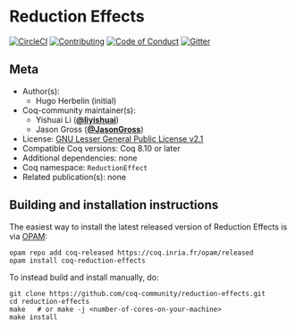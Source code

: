 # Reduction Effects

[![CircleCI][circleci-shield]][circleci-link]
[![Contributing][contributing-shield]][contributing-link]
[![Code of Conduct][conduct-shield]][conduct-link]
[![Gitter][gitter-shield]][gitter-link]

[circleci-shield]: https://circleci.com/gh/coq-community/reduction-effects.svg?style=svg
[circleci-link]:   https://circleci.com/gh/coq-community/reduction-effects

[contributing-shield]: https://img.shields.io/badge/contributions-welcome-%23f7931e.svg
[contributing-link]: https://github.com/coq-community/manifesto/blob/master/CONTRIBUTING.md

[conduct-shield]: https://img.shields.io/badge/%E2%9D%A4-code%20of%20conduct-%23f15a24.svg
[conduct-link]: https://github.com/coq-community/manifesto/blob/master/CODE_OF_CONDUCT.md

[gitter-shield]: https://img.shields.io/badge/chat-on%20gitter-%23c1272d.svg
[gitter-link]: https://gitter.im/coq-community/Lobby





## Meta

- Author(s):
  - Hugo Herbelin (initial)
- Coq-community maintainer(s):
  - Yishuai Li ([**@liyishuai**](https://github.com/liyishuai))
  - Jason Gross ([**@JasonGross**](https://github.com/JasonGross))
- License: [GNU Lesser General Public License v2.1](LICENSE)
- Compatible Coq versions: Coq 8.10 or later
- Additional dependencies: none
- Coq namespace: `ReductionEffect`
- Related publication(s): none

## Building and installation instructions

The easiest way to install the latest released version of Reduction Effects
is via [OPAM](https://opam.ocaml.org/doc/Install.html):

```shell
opam repo add coq-released https://coq.inria.fr/opam/released
opam install coq-reduction-effects
```

To instead build and install manually, do:

``` shell
git clone https://github.com/coq-community/reduction-effects.git
cd reduction-effects
make   # or make -j <number-of-cores-on-your-machine>
make install
```



